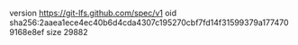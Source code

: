version https://git-lfs.github.com/spec/v1
oid sha256:2aaea1ece4ec40b6d4cda4307c195270cbf7fd14f31599379a1774709168e8ef
size 29882
